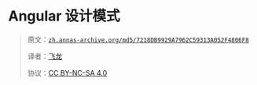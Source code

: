 # Angular 设计模式

> 原文：[`zh.annas-archive.org/md5/7218DB9929A7962C59313A052F4806F8`](https://zh.annas-archive.org/md5/7218DB9929A7962C59313A052F4806F8)
> 
> 译者：[飞龙](https://github.com/wizardforcel)
> 
> 协议：[CC BY-NC-SA 4.0](http://creativecommons.org/licenses/by-nc-sa/4.0/)